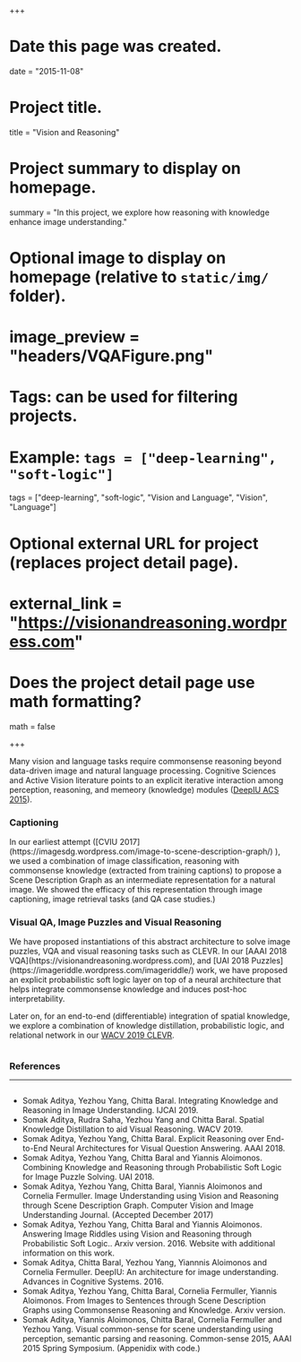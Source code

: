 +++
# Date this page was created.
date = "2015-11-08"

# Project title.
title = "Vision and Reasoning"

# Project summary to display on homepage.
summary = "In this project, we explore how reasoning with knowledge enhance image understanding."

# Optional image to display on homepage (relative to `static/img/` folder).
# image_preview = "headers/VQAFigure.png"

# Tags: can be used for filtering projects.
# Example: `tags = ["deep-learning", "soft-logic"]`
tags = ["deep-learning", "soft-logic", "Vision and Language", "Vision", "Language"]

# Optional external URL for project (replaces project detail page).
# external_link = "https://visionandreasoning.wordpress.com"

# Does the project detail page use math formatting?
math = false

+++

Many vision and language tasks require commonsense reasoning beyond data-driven image and natural language processing. Cognitive Sciences and Active Vision literature points to an explicit iterative interaction
among perception, reasoning, and memeory (knowledge) modules ([DeepIU ACS 2015](https://www.public.asu.edu/~cbaral/papers/acs2016.pdf)).

<h3> Captioning </h3> 
In our earliest attempt ([CVIU 2017](https://imagesdg.wordpress.com/image-to-scene-description-graph/) ), we used a combination of image classification, reasoning with commonsense knowledge (extracted from training captions) to propose a Scene Description Graph as an intermediate representation for a natural image. We showed the efficacy of this representation through image captioning, image retrieval tasks (and QA case studies.)

<h3> Visual QA, Image Puzzles and Visual Reasoning </h3>
We have proposed instantiations of this abstract architecture to solve image puzzles, VQA and visual reasoning tasks such as CLEVR. In our [AAAI 2018 VQA](https://visionandreasoning.wordpress.com), and [UAI 2018 Puzzles](https://imageriddle.wordpress.com/imageriddle/) work, we have proposed an explicit probabilistic soft logic layer on top of a neural architecture that helps integrate commonsense knowledge and induces post-hoc interpretability.

Later on, for an end-to-end (differentiable) integration of spatial knowledge, we explore a combination of knowledge distillation, probabilistic logic, and relational network in our [WACV 2019 CLEVR](https://www.public.asu.edu/~cbaral/papers/2019-wacv.pdf).


<div>
<div id="References" align="left" style="width: 100%; overflow-y: hidden;" class="wcustomhtml"><h3 style="margin-bottom:0px;">References</h3>
<hr style="float: center"></div>
</div>
<ul> 
<li> 
Somak Aditya, Yezhou Yang, Chitta Baral. Integrating Knowledge and Reasoning in Image Understanding. IJCAI 2019. 
</li>
<li>
Somak Aditya, Rudra Saha, Yezhou Yang and Chitta Baral. Spatial Knowledge Distillation to aid Visual Reasoning. WACV 2019. 
</li>
<li>
Somak Aditya, Yezhou Yang, Chitta Baral. Explicit Reasoning over End-to-End Neural Architectures for Visual Question Answering. AAAI 2018.
</li>
<li>
Somak Aditya, Yezhou Yang, Chitta Baral and Yiannis Aloimonos. Combining Knowledge and Reasoning through Probabilistic Soft Logic for Image Puzzle Solving. UAI 2018.
</li>
<li>
Somak Aditya, Yezhou Yang, Chitta Baral, Yiannis Aloimonos and Cornelia Fermuller. Image Understanding using Vision and Reasoning through Scene Description Graph. Computer Vision and Image Understanding Journal. (Accepted December 2017)
</li>
<li>
Somak Aditya, Yezhou Yang, Chitta Baral and Yiannis Aloimonos. Answering Image Riddles using Vision and Reasoning through Probabilistic Soft Logic.. Arxiv version. 2016. Website with additional information on this work.
</li>
<li>
Somak Aditya, Chitta Baral, Yezhou Yang, Yiannnis Aloimonos and Cornelia Fermuller. DeepIU: An architecture for image understanding. Advances in Cognitive Systems. 2016.
</li>
<li>
Somak Aditya, Yezhou Yang, Chitta Baral, Cornelia Fermuller, Yiannis Aloimonos. From Images to Sentences through Scene Description Graphs using Commonsense Reasoning and Knowledge. Arxiv version.
</li>
<li>
Somak Aditya, Yiannis Aloimonos, Chitta Baral, Cornelia Fermuller and Yezhou Yang. Visual common-sense for scene understanding using perception, semantic parsing and reasoning. Common-sense 2015, AAAI 2015 Spring Symposium. (Appenidix with code.)
</li>
</ul>
